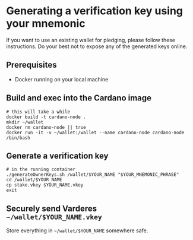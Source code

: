 # Generating a verification key using your mnemonic
If you want to use an existing wallet for pledging, please follow these instructions. Do your best not to expose any of the generated keys online. 

## Prerequisites
* Docker running on your local machine

## Build and exec into the Cardano image

```
# this will take a while
docker build -t cardano-node .
mkdir ~/wallet
docker rm cardano-node || true
docker run -it -v ~/wallet:/wallet --name cardano-node cardano-node /bin/bash
```

## Generate a verification key

```
# in the running container
./generateOwnerKeys.sh /wallet/$YOUR_NAME "$YOUR_MNEMONIC_PHRASE"
cd /wallet/$YOUR_NAME
cp stake.vkey $YOUR_NAME.vkey
exit
```

## Securely send Varderes `~/wallet/$YOUR_NAME.vkey`

Store everything in `~/wallet/$YOUR_NAME` somewhere safe.